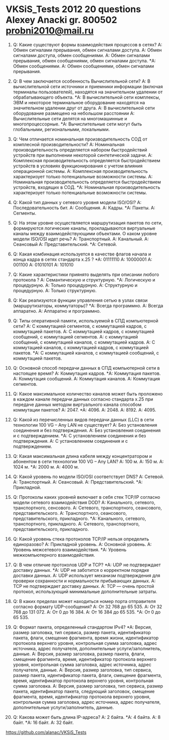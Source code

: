 VKSiS_Tests
2012
20 questions
Alexey Anacki
gr. 800502
probni2010@mail.ru
==================

01. Q: Какие существуют формы взаимодействия процессов в сетях?
   A: Обмен сигналами прерывания, обмен сигналами доступа.
	 A: Обмен сигналами доступа, обмен сообщениями.
	 A: Обмен сигналами прерывания, обмен сообщениями, обмен сигналами доступа.
	*A: Обмен сообщениями.
	 A: Обмен сообщениями, обмен сигналами прерывания.


02. Q: В чем заключается особенность Вычислительной сети?
	 A: В вычислительной сети источники и приемники информации (включая терминалы пользователей), находятся на значительном удалении от обрабатывающего объекта.
	*A: В вычислительной сети комплексы, ЭВМ и некоторое терминальное оборудование находятся на значительном удалении друг от друга.
	 A: В вычислительной сети оборудование размещено на небольшом расстоянии
	 A: Вычислительные сети делятся на многомашинные и многопроцессорные.
	*A: Вычислительные сети могут быть глобальными, региональными, локальными.


03. Q: Чем отличается номинальная производительность СОД от комплесной производительности?
	 A: Номинальная производительность определяется набором быстродействий устройств при выполнении некоторой синтетической задачи.
	 A: Комплексная производительность определяется быстродействием устройств в условиях функционирования с учетом влияния операционной системы.
	 A: Комплексная производительность характеризует только потенциальные возможности системы.
	 A: Номинальная производительность определяется быстродействием устройств, входящих в СОД.
	*A: Номинальная производительность характеризует только потенциальные возможности системы.


04. Q: Какой тип данных у сетевого уровня модели ISO/OSI?
	 A: Последовательность бит.
	 A: Сообщения.
	 A: Кадры.
	*A: Пакеты.
	 A: Сегменты.


05. Q: На этом уровне осуществляется маршрутизация пакетов по сети, формируются логические каналы, прокладываются виртуальные каналы между взаимодействующими объектами. О каком уровне модели ISO/OSI идет речь?
	 A: Транспортный.
	 A: Канальный.
	 A: Сеансовый
	 A: Представительский.
	*A: Сетевой.


06. Q: Какая комбинация используется в качестве флагов начала и конца кадра в сетях стандарта x.25 ?
	*A: 01111110
	 A: 10000001
	 A: 001100
	 A: 01010101
	 A: 101010


07. Q: Какие характеристики приянято выделять при описании любого протокола ?
	 A: Семантическую и структурную.
	*A: Логическую и процедурную.
	 A: Только процедурную.
	 A: Структурную и процедурную.
	 A: Только структурную.


08. Q: Как реализуются функции управления сетью в узлах связи (маршрутизаторы, коммутаторы)?
	*A: Всегда программно.
	 A: Всегда аппаратно.
	 A: Аппаратно и программно.


09. Q: Типы оперативной памяти, используемой в СПД компьютерной сети?
	 A: С коммутацией сегментов, с коммутацией кадров, с коммутацией пакетов.
	 A: С коммутацией кадров, с коммутацией сообщений, с коммутацией сегментов.
	 A: с коммутацией сообщений, с коммутацией каналов, с коммутацией кадров.
	 A: С коммутацией каналов, с коммутацией кадров, с коммутацией пакетов.
	*A: С коммутацией каналов, с коммутацией сообщений, с коммутацией пакетов.


10. Q: Основной способ передачи данных в СПД компьютерной сети в настоящее время?
	 A: Коммутация кадров.
	*A: Коммутация пакетов.
	 A: Коммутация сообщений.
	 A: Коммутация каналов.
	 A: Коммутация сегментов.


11. Q: Какое максимальное количество каналов может быть проложено в каждом канале передачи данных согласно стандарта x.25 при передаче данных методом виртуального канала способом коммутации пакетов?
	 A: 2047.
	*A: 4096.
	 A: 2048.
	 A: 8192.
	 A: 4095.


12. Q: Какой из перечисленных видов передачи данных (LLC) в сети технологии 100 VG – Any LAN не существует?
	 A: Без установления соединения и без подтверждения.
	 A: Без установления соединения и с подтверждением.
	*A: С установлением соединения и без подтверждения.
	 A: С установлением соединения и с подтверждением.


13. Q: Какая максимальная длина кабеля между концентратором и абонентом в сети технологии 100 VG – Any LAN?
	 A: 100 м.
	 A: 150 м.
	 A: 1024 м.
	*A: 2000 м.
	 A: 4000 м.


14. Q: Какой уровень по модели ISO/OSI соответствует DNS?
	 A: Сетевой.
	 A: Транспортный.
	 A: Сеансовый.
	 A: Представительский.
	*A: Прикладной.


15. Q: Протоколы каких уровней включает в себя стек TCP/IP согласно модели сетевого взаимодействия DOD?
	 A: Канального, сетевого, транспортного, сенсового.
	 A: Сетевого, транспортного, сеансового, представительского.
	 A: Транспортного, сеансового, представительского, прикладного.
	*A: Канального, сетевого, транспортного, прикладного.
	 A: Сетевого, транспортного, представительского, прикладного.


16. Q: Какой уровень стека протоколов TCP/IP нельзя определить единоразово?
	 A: Прикладной уровень.
	 A: Основной уровень.
	 A: Уровень межсетевого взаимодействия.
	*A: Уровень межкомпьютерного взаимодействия.


17. Q: В чем отличие протоколов UDP и TCP?
	*A: UDP не подтверждает доставку данных.
	*A: UDP не заботится о корректном порядке доставки данных.
	 A: UDP использует механизм подтверждения для проверки сохранности и нормальности прибывающих данных.
	 A: TCP не подтверждает доставку данных.
	 A: TCP — очень простой протокол, использующий минимальные дополнительные затраты.


18. Q: В каких пределах может находиться номер порта отправителя согласно формату UDP-сообщения?
	 A: От 32 768 до 65 535.
	 A: От 32 768 до 131 072.
	 A: От 0 до 16 384.
	 A: От 16 384 до 65 535.
	*A: От 0 до 65 535.
 	

19. Q: Формат пакета, определенный стандартом IPv4?
	*A: Версия, размер заголовка, тип сервиса, размер пакета, идентификатор пакета, флаги, смещение фрагмента, время жизни, идентификатор протокола верхнего уровня, контрольная сумма заголовка, адрес источника, адрес получателя, дополнительные услуги/заполнитель, данные.
	 A: Версия, размер заголовка, размер пакета, флаги, смещение фрагмента, время, идентификатор протокола верхнего уровня, контрольная сумма заголовка, адрес источника, адрес получателя, данные.
	 A: Версия, размер заголовка, тип сервиса, размер пакета, идентификатор пакета, флаги, смещение фрагмента, время, идентификатор протокола верхнего уровня, контрольная сумма заголовка.
	 A: Версия, размер заголовка, тип сервиса, размер пакета, идентификатор пакета, следующий заголовок, смещение фрагмента, время, идентификатор протокола верхнего уровня, контрольная сумма заголовка, адрес источника, адрес получателя, дополнительные услуги/заполнитель, данные.


20. Q: Какова может быть длина IP-адреса?
	 A: 2 байта.
	*A: 4 байта.
	 A: 8 байт.
	*A: 16 байт.
	 A: 32 байт.

https://github.com/alanac/VKSiS_Tests